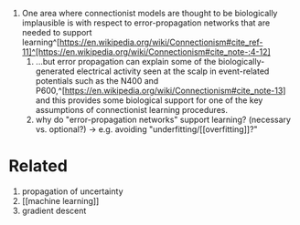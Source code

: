 1. One area where connectionist models are thought to be biologically implausible is with respect to error-propagation networks that are needed to support learning^[https://en.wikipedia.org/wiki/Connectionism#cite_ref-11]^[https://en.wikipedia.org/wiki/Connectionism#cite_note-:4-12]
	1. ...but error propagation can explain some of the biologically-generated electrical activity seen at the scalp in event-related potentials such as the N400 and P600,^[https://en.wikipedia.org/wiki/Connectionism#cite_note-13] and this provides some biological support for one of the key assumptions of connectionist learning procedures.
	2. why do "error-propagation networks" support learning? (necessary vs. optional?) → e.g. avoiding "underfitting/[[overfitting]]?"

# Related
1. propagation of uncertainty
2. [[machine learning]]
3. gradient descent